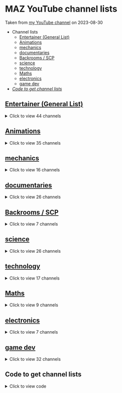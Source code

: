 # MAZ YouTube channel lists

Taken from [my YouTube channel](https://www.youtube.com/@MAZ01001 "@MAZ01001") on 2023-08-30

- Channel lists
  - [Entertainer (General List)](#entertainer-general-list "Scroll down to channels list: Entertainer (General List)")
  - [Animations](#animations "Scroll down to channels list: Animations")
  - [mechanics](#mechanics "Scroll down to channels list: mechanics")
  - [documentaries](#documentaries "Scroll down to channels list: documentaries")
  - [Backrooms / SCP](#backrooms--scp "Scroll down to channels list: Backrooms / SCP")
  - [science](#science "Scroll down to channels list: science")
  - [technology](#technology "Scroll down to channels list: technology")
  - [Maths](#maths "Scroll down to channels list: Maths")
  - [electronics](#electronics "Scroll down to channels list: electronics")
  - [game dev](#game-dev "Scroll down to channels list: game dev")
- [_Code to get channel lists_](#code-to-get-channel-lists "Scroll down to: Code to get channel lists")

## [Entertainer (General List)](https://www.youtube.com/@MAZ01001/channels?view=49&flow=grid&shelf_id=3 "View list on YouTube")

<details closed><summary>Click to view 44 channels</summary>

- <img alt="Channel icon" title="Channel icon" height="24" src="https://yt3.googleusercontent.com/ytc/AOPolaSw2QcdM21e4ed7TadTPZ76sT9gVJ9f3V9iYfc1vA=s176-c-k-c0x00ffffff-no-rj-mo"> [Markiplier](https://www.youtube.com/@markiplier "@markiplier")
- <img alt="Channel icon" title="Channel icon" height="24" src="https://yt3.googleusercontent.com/ytc/AOPolaRLxk3C0lwOw2r11C1aeSTJbI2nPoYiCCr_RXYMcg=s176-c-k-c0x00ffffff-no-rj-mo"> [Gronkh](https://www.youtube.com/@gronkh "@gronkh")
- <img alt="Channel icon" title="Channel icon" height="24" src="https://yt3.googleusercontent.com/ytc/AOPolaTgRTZFicZ9gE2GQyG-qlwl9hHFWACQL2vURXYo1g=s176-c-k-c0x00ffffff-no-rj-mo"> [DatPags](https://www.youtube.com/@DatPags "@DatPags")
- <img alt="Channel icon" title="Channel icon" height="24" src="https://yt3.googleusercontent.com/ytc/AOPolaRfl_WPj9fiDmLI5ABNohb6MMw8A8C38geOp9b7wg=s176-c-k-c0x00ffffff-no-rj-mo"> [This Old Tony](https://www.youtube.com/@ThisOldTony "@ThisOldTony")
- <img alt="Channel icon" title="Channel icon" height="24" src="https://yt3.googleusercontent.com/ytc/AOPolaS7ZHPdesc2RprLc38TEQK8WGX5usq7HSSMeHi3fQ=s176-c-k-c0x00ffffff-no-rj-mo"> [TomSka](https://www.youtube.com/@TomSka "@TomSka")
- <img alt="Channel icon" title="Channel icon" height="24" src="https://yt3.googleusercontent.com/ytc/AOPolaSAaHGUNbkXib8IGTYsrLFUdoQwDzFmOmF8eoM8pg=s176-c-k-c0x00ffffff-no-rj-mo"> [Adam Savage’s Tested](https://www.youtube.com/@tested "@tested")
- <img alt="Channel icon" title="Channel icon" height="24" src="https://yt3.googleusercontent.com/ytc/AOPolaQ0llS2dARUQu5yb-pNywP5tpN3ZS8SCeJGEJjXiQ=s176-c-k-c0x00ffffff-no-rj-mo"> [colinfurze](https://www.youtube.com/@colinfurze "@colinfurze")
- <img alt="Channel icon" title="Channel icon" height="24" src="https://yt3.googleusercontent.com/ytc/AOPolaSoE5Fh89_C6BWqNQ_MDAtsC8cvmxulNSv_MJLp9A=s176-c-k-c0x00ffffff-no-rj-mo"> [Harry101UK](https://www.youtube.com/@Harry101UK "@Harry101UK")
- <img alt="Channel icon" title="Channel icon" height="24" src="https://yt3.googleusercontent.com/3naPCRx2OyDJC3-T5OZMEscJqYxOKTN8TopYl19QGwM35rRqPSFbC6yovicQLeboIQGHCtuM=s176-c-k-c0x00ffffff-no-rj-mo"> [The Game Theorists](https://www.youtube.com/@GameTheory "@GameTheory")
- <img alt="Channel icon" title="Channel icon" height="24" src="https://yt3.googleusercontent.com/ytc/AOPolaSiy6zgBeElxYW8Qbhob5aeQVhDGRElfIpPAQSvkA=s176-c-k-c0x00ffffff-no-rj-mo"> [grayfruit](https://www.youtube.com/@grayfruit "@grayfruit")
- <img alt="Channel icon" title="Channel icon" height="24" src="https://yt3.googleusercontent.com/ytc/AOPolaTjhMx__R3JHuQHwsLYhRV76ipKhWUfNf3WXDbNJg=s176-c-k-c0x00ffffff-no-rj-mo"> [Alan Becker](https://www.youtube.com/@alanbecker "@alanbecker")
- <img alt="Channel icon" title="Channel icon" height="24" src="https://yt3.googleusercontent.com/ytc/AOPolaT26VV7gyekWFj2Bdt1T_cpZPvHG02Xj145S0rG9g=s176-c-k-c0x00ffffff-no-rj-mo"> [RocketJump](https://www.youtube.com/@rocketjump "@rocketjump")
- <img alt="Channel icon" title="Channel icon" height="24" src="https://yt3.googleusercontent.com/0Qrx8k-0QniW6DGE8S7oPVYVtrmUlPDKADrNq53u1dxe0WAS7RcktvYMSVRl10Gp4zaIt2XXcA=s176-c-k-c0x00ffffff-no-rj-mo"> [Gorillaz](https://www.youtube.com/@Gorillaz "@Gorillaz")
- <img alt="Channel icon" title="Channel icon" height="24" src="https://yt3.googleusercontent.com/ytc/AOPolaQ_iEfHtfgHCLejPZNmq1G1C7jxT9LqdCr1GxYXEw=s176-c-k-c0x00ffffff-no-rj-mo"> [Oxhorn](https://www.youtube.com/@oxhorn "@oxhorn")
- <img alt="Channel icon" title="Channel icon" height="24" src="https://yt3.googleusercontent.com/ytc/AOPolaTHv-UCC2RnEAYNaAWA7Jl5WhDdC3GtK6kLXns2qQ=s176-c-k-c0x00ffffff-no-rj-mo"> [The 8-Bit Guy](https://www.youtube.com/@The8BitGuy "@The8BitGuy")
- <img alt="Channel icon" title="Channel icon" height="24" src="https://yt3.googleusercontent.com/ytc/AOPolaQI1Tf4HKhlNI5lkH45qKlyM1JrGpMGauvsPWIB=s176-c-k-c0x00ffffff-no-rj-mo"> [Code Bullet](https://www.youtube.com/@CodeBullet "@CodeBullet")
- <img alt="Channel icon" title="Channel icon" height="24" src="https://yt3.googleusercontent.com/ytc/AOPolaRQkljguKOdjU8gpHfie-IXCn8vucmwkAD8Ok9s=s176-c-k-c0x00ffffff-no-rj-mo"> [8-Bit Keys](https://www.youtube.com/@8BitKeys "@8BitKeys")
- <img alt="Channel icon" title="Channel icon" height="24" src="https://yt3.googleusercontent.com/XAUwyH4PxuTm_Vx719LZCClUiyQebd8Ofk_-j5Vqn7WewmAI5dpfleEyVSq5xtBiekXC7q4HpQ=s176-c-k-c0x00ffffff-no-rj-mo"> [Davis Schulz](https://www.youtube.com/@DavisSchulz "@DavisSchulz")
- <img alt="Channel icon" title="Channel icon" height="24" src="https://yt3.googleusercontent.com/xgiR9tWFnYxCa-QtutTH2oBkMQO-45S18pVuG6O9eCd3ahAHaIxuQlkIfPa5ZChIsrgYGvfp=s176-c-k-c0x00ffffff-no-rj-mo"> [Chillyman](https://www.youtube.com/@Chillyman "@Chillyman")
- <img alt="Channel icon" title="Channel icon" height="24" src="https://yt3.googleusercontent.com/ytc/AOPolaQiKOg02FAfhZxC32V00sBlnZMZiIvUuxJlnIPKmw=s176-c-k-c0x00ffffff-no-rj-mo"> [Takuya Okada](https://www.youtube.com/@takuya4483 "@takuya4483")
- <img alt="Channel icon" title="Channel icon" height="24" src="https://yt3.googleusercontent.com/ytc/AOPolaQHs1OFdK-z7lFO57Y9Cg-MejnlycJMPWuoiQ-4B2Q=s176-c-k-c0x00ffffff-no-rj-mo"> [David Firth](https://www.youtube.com/@davidfirth "@davidfirth")
- <img alt="Channel icon" title="Channel icon" height="24" src="https://yt3.googleusercontent.com/ytc/AOPolaT67E27lFaNNA1kwwLD1Z4Vwx6C8AowtbSAlOvZtA=s176-c-k-c0x00ffffff-no-rj-mo"> [James Lee](https://www.youtube.com/@JamesLee "@JamesLee")
- <img alt="Channel icon" title="Channel icon" height="24" src="https://yt3.googleusercontent.com/ytc/AOPolaSS4Zr3xsbHP7vC0NawN1ybSxcIVhjwl97JnN-rCEM=s176-c-k-c0x00ffffff-no-rj-mo"> [Peter Draws](https://www.youtube.com/@peter_draws "@peter_draws")
- <img alt="Channel icon" title="Channel icon" height="24" src="https://yt3.googleusercontent.com/ytc/AOPolaQeXCTmEKpezV2TF5gPruT82tZoVBTvrleM98Yycg=s176-c-k-c0x00ffffff-no-rj-mo"> [The Living Tombstone](https://www.youtube.com/@TheLivingTombstone "@TheLivingTombstone")
- <img alt="Channel icon" title="Channel icon" height="24" src="https://yt3.googleusercontent.com/ytc/AOPolaQW0Lv0bYnNRuBzgM1GmcX6zTpE98YZTe5CAgm_=s176-c-k-c0x00ffffff-no-rj-mo"> [Primitive Technology](https://www.youtube.com/@primitivetechnology9550 "@primitivetechnology9550")
- <img alt="Channel icon" title="Channel icon" height="24" src="https://yt3.googleusercontent.com/ytc/AOPolaRO4fqVcVc6-GBbNF6nl7DsIGq4wcIwPIF0sr0UyA=s176-c-k-c0x00ffffff-no-rj-mo"> [Wintergatan](https://www.youtube.com/@Wintergatan "@Wintergatan")
- <img alt="Channel icon" title="Channel icon" height="24" src="https://yt3.googleusercontent.com/alx2294XKhN2D05540YqQgStgh9z8KGTkfq4NsO0xo41D9rst3qXfIvYs9Qj3ZmzKgc404FQDw=s176-c-k-c0x00ffffff-no-rj-mo"> [PietSmiet](https://www.youtube.com/@pietsmiet "@pietsmiet")
- <img alt="Channel icon" title="Channel icon" height="24" src="https://yt3.googleusercontent.com/ytc/AOPolaTHcntrXEME1qQNxrGLrCgAzuoSEnAoT8mGjqGW2w=s176-c-k-c0x00ffffff-no-rj-mo"> [Evan Kale](https://www.youtube.com/@kale "@kale")
- <img alt="Channel icon" title="Channel icon" height="24" src="https://yt3.googleusercontent.com/kBmle6XOFfCy-q4hVBDkeIYhSnQhQ9KYUG-BmWS3FFyUz9TrOMVZZCnG7uuVuPtEbi1pkLLGXVA=s176-c-k-c0x00ffffff-no-rj-mo"> [Davie504](https://www.youtube.com/@Davie504 "@Davie504")
- <img alt="Channel icon" title="Channel icon" height="24" src="https://yt3.googleusercontent.com/Vy6KL7EM_apxPSxF0pPy5w_c87YDTOlBQo3MADDF0Wl51kwxmt9wmRotnt2xQXwlrcyO0Xe56w=s176-c-k-c0x00ffffff-no-rj-mo"> [Linus Tech Tips](https://www.youtube.com/@LinusTechTips "@LinusTechTips")
- <img alt="Channel icon" title="Channel icon" height="24" src="https://yt3.googleusercontent.com/YIBi8NVC87fMfJHfQ2O0dyzjis7tUlO7VqWLhk1lq1fkIOQTrpX_Ip7G6S_u0IJosXYSe_Z9=s176-c-k-c0x00ffffff-no-rj-mo"> [NoCopyrightSounds](https://www.youtube.com/@NoCopyrightSounds "@NoCopyrightSounds")
- <img alt="Channel icon" title="Channel icon" height="24" src="https://yt3.googleusercontent.com/ytc/AOPolaTf9CKMkNdwJgwtb8gkSKBlaVEwsLn-LaaA3KSY9g=s176-c-k-c0x00ffffff-no-rj-mo"> [Quarks](https://www.youtube.com/@Quarks "@Quarks")
- <img alt="Channel icon" title="Channel icon" height="24" src="https://yt3.googleusercontent.com/vGASU-RR8J9qCUEjPodzQosejzrlaXTx8s8Ot6nQRiPqKPCAilJvsEnKkmVM0fYjZYKj09G1=s176-c-k-c0x00ffffff-no-rj-mo"> [simpleclub - Die Lernapp](https://www.youtube.com/@simpleclub_de "@simpleclub_de")
- <img alt="Channel icon" title="Channel icon" height="24" src="https://yt3.googleusercontent.com/ytc/AOPolaQmo7Uq2X4pi0iOko9Zk4C9m2Ax0iw-U0bdo90_=s176-c-k-c0x00ffffff-no-rj-mo"> [Doktor Allwissend](https://www.youtube.com/@doktorallwissend "@doktorallwissend")
- <img alt="Channel icon" title="Channel icon" height="24" src="https://yt3.googleusercontent.com/42B-G7bk9P54jgxLx0_7kBO9RWVzrwpyGQXMNE_mhu8F3b6bezppyFIuz_TT8KuW1Av8vnlGPQ=s176-c-k-c0x00ffffff-no-rj-mo"> [WBS LEGAL](https://www.youtube.com/@wbs_legal "@wbs_legal")
- <img alt="Channel icon" title="Channel icon" height="24" src="https://yt3.googleusercontent.com/4YWXz2jC7m9haHfdJwLMPhfqiqygjn9lzKjo8os-1N-IEVQGds5Whs4OUQK6HP2g6oK3lp_FEw=s176-c-k-c0x00ffffff-no-rj-mo"> [Vinheteiro](https://www.youtube.com/@Lord_Vinheteiro "@Lord_Vinheteiro")
- <img alt="Channel icon" title="Channel icon" height="24" src="https://yt3.googleusercontent.com/ytc/AOPolaT3MXAsj5q72gnpwFmCIGUM3VtVm7-C1-6YJE4mLA=s176-c-k-c0x00ffffff-no-rj-mo"> [Sheet Music Boss](https://www.youtube.com/@SheetMusicBoss "@SheetMusicBoss")
- <img alt="Channel icon" title="Channel icon" height="24" src="https://yt3.googleusercontent.com/ytc/AOPolaTRIyLxKje9scG2CXsWK7QkX0ePVmBdlraMkkDvbQ=s176-c-k-c0x00ffffff-no-rj-mo"> [Kevin MacLeod](https://www.youtube.com/@incompetech_kmac "@incompetech_kmac")
- <img alt="Channel icon" title="Channel icon" height="24" src="https://yt3.googleusercontent.com/ytc/AOPolaQGBhkCdk_FtYZ39kevfyQ30U-OVfZPMKNqbq2p=s176-c-k-c0x00ffffff-no-rj-mo"> [Jay & Arya](https://www.youtube.com/@jayandarya "@jayandarya")
- <img alt="Channel icon" title="Channel icon" height="24" src="https://yt3.googleusercontent.com/02y5TXjlMB5teQ3UT1enBqPfmH8UBawQrzRIiB_bCwI-JDx-gSdGRQ0JlFNU2rqGFfxjND0OUe8=s176-c-k-c0x00ffffff-no-rj-mo"> [iBlali](https://www.youtube.com/@iblali "@iblali")
- <img alt="Channel icon" title="Channel icon" height="24" src="https://yt3.googleusercontent.com/ytc/AOPolaSc1XY0qChWgDBJJFFduZnl-uYkfZmN6EFwiZ9Pcg=s176-c-k-c0x00ffffff-no-rj-mo"> [ApeCrime](https://www.youtube.com/@ApeCrime "@ApeCrime")
- <img alt="Channel icon" title="Channel icon" height="24" src="https://yt3.googleusercontent.com/tiRGr71H-VLfTHMiXLqODfbWKGxoUtsyvgfhNk_oBbKglpf2H-JM1upWdYLSO2p4TEDN7uNDZek=s176-c-k-c0x00ffffff-no-rj-mo"> [my mechanics](https://www.youtube.com/@mymechanics "@mymechanics")
- <img alt="Channel icon" title="Channel icon" height="24" src="https://yt3.googleusercontent.com/1T067AXy174-ahl8b3xyMBRJn1k2b9HGmxzjP8842SiLjtULbYWl-0KEieRDdEnzEA359kAE=s176-c-k-c0x00ffffff-no-rj-mo"> [TKOR](https://www.youtube.com/@TheKingofRandom "@TheKingofRandom")
- <img alt="Channel icon" title="Channel icon" height="24" src="https://yt3.googleusercontent.com/ytc/AOPolaTI40cLTpUIt4s1HncCXJ5J1OCaoVkyx6XWOYh5sw=s176-c-k-c0x00ffffff-no-rj-mo"> [kiwami japan](https://www.youtube.com/@kiwami-japan "@kiwami-japan")

</details>

## [Animations](https://www.youtube.com/@MAZ01001/channels?view=49&flow=grid&shelf_id=4 "View list on YouTube")

<details closed><summary>Click to view 35 channels</summary>

- <img alt="Channel icon" title="Channel icon" height="24" src="https://yt3.googleusercontent.com/ytc/AOPolaQH7k-w5rF7GTtWWR53Swz76EEDbWPL_StIzua6rw=s176-c-k-c0x00ffffff-no-rj-mo"> [newgrounds](https://www.youtube.com/@newgrounds "@newgrounds")
- <img alt="Channel icon" title="Channel icon" height="24" src="https://yt3.googleusercontent.com/ytc/AOPolaT0ZNL-P4SW714UX7M9tyL7BMmSXX5PeZeWWQ-WM04=s176-c-k-c0x00ffffff-no-rj-mo"> [TerminalMontage](https://www.youtube.com/@TerminalMontage "@TerminalMontage")
- <img alt="Channel icon" title="Channel icon" height="24" src="https://yt3.googleusercontent.com/ytc/AOPolaSmXYEKCTYp8pqBx3JwiX6MGDPq0vHElmzKBBaPQg=s176-c-k-c0x00ffffff-no-rj-mo"> [NCHProductions](https://www.youtube.com/@NCHProductions "@NCHProductions")
- <img alt="Channel icon" title="Channel icon" height="24" src="https://yt3.googleusercontent.com/ytc/AOPolaSkmJezCGKYG1G_6HvfEuZn8HWb58c7glVhwa_gOg=s176-c-k-c0x00ffffff-no-rj-mo"> [Hyun's Dojo Community](https://www.youtube.com/@hyunsdojo "@hyunsdojo")
- <img alt="Channel icon" title="Channel icon" height="24" src="https://yt3.googleusercontent.com/ytc/AOPolaQRPuLXxMA4WBZSfRlo1KgSEcdmLtzIvTuSXm0SsQ=s176-c-k-c0x00ffffff-no-rj-mo"> [Cas van de Pol](https://www.youtube.com/@cas "@cas")
- <img alt="Channel icon" title="Channel icon" height="24" src="https://yt3.googleusercontent.com/ytc/AOPolaRayymegTnrWEF4LMwchsI2cg1GdSKhlulXAwXqtQ=s176-c-k-c0x00ffffff-no-rj-mo"> [Liam Vickers Animation](https://www.youtube.com/@LiamVickersAnimation "@LiamVickersAnimation")
- <img alt="Channel icon" title="Channel icon" height="24" src="https://yt3.googleusercontent.com/ytc/AOPolaQTIseXWRtJeKCCxlCMJcCGLDDp7t5bBLRPVRUvvg=s176-c-k-c0x00ffffff-no-rj-mo"> [Krinkels](https://www.youtube.com/@KrinkelsNG "@KrinkelsNG")
- <img alt="Channel icon" title="Channel icon" height="24" src="https://yt3.googleusercontent.com/ytc/AOPolaQ1HfGYWLI95uhTEplyNC-JGs_dWp89E-7mCfRxIQ=s176-c-k-c0x00ffffff-no-rj-mo"> [Felix Colgrave](https://www.youtube.com/@FelixColgrave "@FelixColgrave")
- <img alt="Channel icon" title="Channel icon" height="24" src="https://yt3.googleusercontent.com/ytc/AOPolaT67E27lFaNNA1kwwLD1Z4Vwx6C8AowtbSAlOvZtA=s176-c-k-c0x00ffffff-no-rj-mo"> [James Lee](https://www.youtube.com/@JamesLee "@JamesLee")
- <img alt="Channel icon" title="Channel icon" height="24" src="https://yt3.googleusercontent.com/-rCNgTMoeWPh3w-A1wOEgBVbXd3ITLuv48xFbFlmINpUAmS9G40mjj4Q8ybFT_hZHAdKbKmh=s176-c-k-c0x00ffffff-no-rj-mo"> [Gildedguy](https://www.youtube.com/@gildedguy "@gildedguy")
- <img alt="Channel icon" title="Channel icon" height="24" src="https://yt3.googleusercontent.com/kc1caY3hs021Sr-95f7QW_nprlZ2gP29k7c0rFVmsaZybcg5zXEgo4yUOxGZNJfBC3OxAOS6=s176-c-k-c0x00ffffff-no-rj-mo"> [dillongoo](https://www.youtube.com/@dillongoo "@dillongoo")
- <img alt="Channel icon" title="Channel icon" height="24" src="https://yt3.googleusercontent.com/ytc/AOPolaRdpidZQl1hSXGfbOMO96BG6OLZN-_dajm4AMU3=s176-c-k-c0x00ffffff-no-rj-mo"> [[JaimeR]](https://www.youtube.com/@JaimeR2D "@JaimeR2D")
- <img alt="Channel icon" title="Channel icon" height="24" src="https://yt3.googleusercontent.com/ytc/AOPolaSfh37OfuNkE1iUee6jSTuoGOsQwBYENqAZo6jm=s176-c-k-c0x00ffffff-no-rj-mo"> [GeoExe](https://www.youtube.com/@geoexeofficial "@geoexeofficial")
- <img alt="Channel icon" title="Channel icon" height="24" src="https://yt3.googleusercontent.com/ytc/AOPolaS7ZHPdesc2RprLc38TEQK8WGX5usq7HSSMeHi3fQ=s176-c-k-c0x00ffffff-no-rj-mo"> [TomSka](https://www.youtube.com/@TomSka "@TomSka")
- <img alt="Channel icon" title="Channel icon" height="24" src="https://yt3.googleusercontent.com/ytc/AOPolaTjhMx__R3JHuQHwsLYhRV76ipKhWUfNf3WXDbNJg=s176-c-k-c0x00ffffff-no-rj-mo"> [Alan Becker](https://www.youtube.com/@alanbecker "@alanbecker")
- <img alt="Channel icon" title="Channel icon" height="24" src="https://yt3.googleusercontent.com/ytc/AOPolaQHs1OFdK-z7lFO57Y9Cg-MejnlycJMPWuoiQ-4B2Q=s176-c-k-c0x00ffffff-no-rj-mo"> [David Firth](https://www.youtube.com/@davidfirth "@davidfirth")
- <img alt="Channel icon" title="Channel icon" height="24" src="https://yt3.googleusercontent.com/5LH4wwtIMbAmDAVH1YUkuCwSR9iXu_bEu1FpC9uAGOMHoiZsQu8Hsh56gjN0S3BvIDbTKTn2Bg=s176-c-k-c0x00ffffff-no-rj-mo"> [Corridor](https://www.youtube.com/@Corridor "@Corridor")
- <img alt="Channel icon" title="Channel icon" height="24" src="https://yt3.googleusercontent.com/ytc/AOPolaTHCv8qq0UBsy3scNQZWqpqFeJDqknW6IubQXFu=s176-c-k-c0x00ffffff-no-rj-mo"> [2spotstudio](https://www.youtube.com/@2spotstudio "@2spotstudio")
- <img alt="Channel icon" title="Channel icon" height="24" src="https://yt3.googleusercontent.com/ytc/AOPolaTbzV0hZVnN0yGLXulnL_q7_ciyYN-JezWLMi51tZE=s176-c-k-c0x00ffffff-no-rj-mo"> [Sam Green](https://www.youtube.com/@SamGreen "@SamGreen")
- <img alt="Channel icon" title="Channel icon" height="24" src="https://yt3.googleusercontent.com/ytc/AOPolaT8UI3feLLlnM8yWW9bESAtbSJJxfZ2m2HiyZfvWw=s176-c-k-c0x00ffffff-no-rj-mo"> [Sr Pelo](https://www.youtube.com/@SrPelo "@SrPelo")
- <img alt="Channel icon" title="Channel icon" height="24" src="https://yt3.googleusercontent.com/yrCWEVmxM0XGSZSaGxgMFt4mfdRGg0-kjBQK2ue3kJZWfI1DOcb8PQ_r5n94IfNW9UQkDlDUdA=s176-c-k-c0x00ffffff-no-rj-mo"> [からめる](https://www.youtube.com/@purinharumaki_karameru "@purinharumaki_karameru")
- <img alt="Channel icon" title="Channel icon" height="24" src="https://yt3.googleusercontent.com/l8CuQ4W5IJFLH6vur_w1QyXP3RWQrdjKITrnNYBuq0XxEcGNfs-XRrgZA5SWZSa-4yAwRNZy=s176-c-k-c0x00ffffff-no-rj-mo"> [ExplosmEntertainment](https://www.youtube.com/@ExplosmEntertainment "@ExplosmEntertainment")
- <img alt="Channel icon" title="Channel icon" height="24" src="https://yt3.googleusercontent.com/ytc/AOPolaRnbFl52WU4RXUZ4OjQ_WIdio2dKP0mWDrh4Uuq=s176-c-k-c0x00ffffff-no-rj-mo"> [beeple](https://www.youtube.com/@beeple "@beeple")
- <img alt="Channel icon" title="Channel icon" height="24" src="https://yt3.googleusercontent.com/ytc/AOPolaTP1lR111XC8UCmsvvQnMJlfvQS9JPjOsylIrci3A=s176-c-k-c0x00ffffff-no-rj-mo"> [u m a m i](https://www.youtube.com/@abstractdaddy "@abstractdaddy")
- <img alt="Channel icon" title="Channel icon" height="24" src="https://yt3.googleusercontent.com/ytc/AOPolaRuWbk33Wkg7UD4RYM26sZQly6TwZ5NJe-UdXqrKA=s176-c-k-c0x00ffffff-no-rj-mo"> [CS Ghost Animation](https://www.youtube.com/@CSGhostAnimation "@CSGhostAnimation")
- <img alt="Channel icon" title="Channel icon" height="24" src="https://yt3.googleusercontent.com/ytc/AOPolaRHjahxsP_YoUpoKTykBvsqR7iBvoLopjoFrg7q6g=s176-c-k-c0x00ffffff-no-rj-mo"> [The Jam Cave](https://www.youtube.com/@thejamcave "@thejamcave")
- <img alt="Channel icon" title="Channel icon" height="24" src="https://yt3.googleusercontent.com/hJYvl21SwX7OG-OrVGzxtsnMQTVL5hMC1-Lg8VUdOuj-Kwb-Uvg80vgj1nkRPgqlMu4RjlD5_A=s176-c-k-c0x00ffffff-no-rj-mo"> [Worthikids](https://www.youtube.com/@Worthikids "@Worthikids")
- <img alt="Channel icon" title="Channel icon" height="24" src="https://yt3.googleusercontent.com/4vq0thfQ3DZG7X3a_1xPENfpTWLXShU8N4IAlm9f_y1yXz7ci-9nL2yDo7GnTxmEvgL5woa6WQ4=s176-c-k-c0x00ffffff-no-rj-mo"> [Flashgitz](https://www.youtube.com/@Flashgitz "@Flashgitz")
- <img alt="Channel icon" title="Channel icon" height="24" src="https://yt3.googleusercontent.com/dho8It_bFcPPzRoWw-UOo7WrmqtY876YDXXgMTO_E-H1frq9mJq9zPT_Ek_Q4AR0uFm6-KX81w=s176-c-k-c0x00ffffff-no-rj-mo"> [Jhanzou](https://www.youtube.com/@Jhanzori "@Jhanzori")
- <img alt="Channel icon" title="Channel icon" height="24" src="https://yt3.googleusercontent.com/exHIo6qUQwXm2iRUU59s018mImHhbb6sswAli_h-Q8xvLtpFMGe6GqZ2cf2cwwnk9evdjC92Bw=s176-c-k-c0x00ffffff-no-rj-mo"> [Gooseworx](https://www.youtube.com/@Gooseworx "@Gooseworx")
- <img alt="Channel icon" title="Channel icon" height="24" src="https://yt3.googleusercontent.com/ytc/AOPolaRX6huC7W1dB0UJFkgDTvmVzlk0nhic4zMfeMMchg=s176-c-k-c0x00ffffff-no-rj-mo"> [Element Animation](https://www.youtube.com/@elementanimation "@elementanimation")
- <img alt="Channel icon" title="Channel icon" height="24" src="https://yt3.googleusercontent.com/ytc/AOPolaSwn4CeUDv7-mzYtlcciwKJW7BPNW--pjrQzLx_=s176-c-k-c0x00ffffff-no-rj-mo"> [Crazy Boris Productions](https://www.youtube.com/@CrazyBorisProduction "@CrazyBorisProduction")
- <img alt="Channel icon" title="Channel icon" height="24" src="https://yt3.googleusercontent.com/ytc/AOPolaStxv5co-1x5fDzIcbRzWmU6qmtOwm0Mpo39tWQ=s176-c-k-c0x00ffffff-no-rj-mo"> [Zetabrand](https://www.youtube.com/@Zetabrand "@Zetabrand")
- <img alt="Channel icon" title="Channel icon" height="24" src="https://yt3.googleusercontent.com/ytc/AOPolaQ_pkl9Y2-EJoXJf2qhlcMm4XFBcrsA0r8nMRqE-w=s176-c-k-c0x00ffffff-no-rj-mo"> [RubberRoss](https://www.youtube.com/@RubberRoss "@RubberRoss")
- <img alt="Channel icon" title="Channel icon" height="24" src="https://yt3.googleusercontent.com/ytc/AOPolaS_up4bWKG0fTDdAPzRx4wJWq4XBnGGL-luwxIQ=s176-c-k-c0x00ffffff-no-rj-mo"> [Animationcraft](https://www.youtube.com/@animationcraftpg5 "@animationcraftpg5")

</details>

## [mechanics](https://www.youtube.com/@MAZ01001/channels?view=49&flow=grid&shelf_id=5 "View list on YouTube")

<details closed><summary>Click to view 16 channels</summary>

- <img alt="Channel icon" title="Channel icon" height="24" src="https://yt3.googleusercontent.com/ytc/AOPolaRfl_WPj9fiDmLI5ABNohb6MMw8A8C38geOp9b7wg=s176-c-k-c0x00ffffff-no-rj-mo"> [This Old Tony](https://www.youtube.com/@ThisOldTony "@ThisOldTony")
- <img alt="Channel icon" title="Channel icon" height="24" src="https://yt3.googleusercontent.com/ytc/AOPolaRe0H2K6ICHrOP71PIPfITKVPPcVNTVya8Herj_2w=s176-c-k-c0x00ffffff-no-rj-mo"> [Clickspring](https://www.youtube.com/@Clickspring "@Clickspring")
- <img alt="Channel icon" title="Channel icon" height="24" src="https://yt3.googleusercontent.com/ytc/AOPolaTXHO5AAqBp5OPYNvXBjy6tOmDUjRWijcwgECoMnw=s176-c-k-c0x00ffffff-no-rj-mo"> [DIY Perks](https://www.youtube.com/@DIYPerks "@DIYPerks")
- <img alt="Channel icon" title="Channel icon" height="24" src="https://yt3.googleusercontent.com/ytc/AOPolaSAaHGUNbkXib8IGTYsrLFUdoQwDzFmOmF8eoM8pg=s176-c-k-c0x00ffffff-no-rj-mo"> [Adam Savage’s Tested](https://www.youtube.com/@tested "@tested")
- <img alt="Channel icon" title="Channel icon" height="24" src="https://yt3.googleusercontent.com/ytc/AOPolaQ0llS2dARUQu5yb-pNywP5tpN3ZS8SCeJGEJjXiQ=s176-c-k-c0x00ffffff-no-rj-mo"> [colinfurze](https://www.youtube.com/@colinfurze "@colinfurze")
- <img alt="Channel icon" title="Channel icon" height="24" src="https://yt3.googleusercontent.com/ytc/AOPolaRkpLip6JRlmTvEqIcHp-5lKwjsacrW3hXigxCVAA=s176-c-k-c0x00ffffff-no-rj-mo"> [AWE me](https://www.youtube.com/@AweMe "@AweMe")
- <img alt="Channel icon" title="Channel icon" height="24" src="https://yt3.googleusercontent.com/ytc/AOPolaRo2NY86NNHI8XEvJ54KgTvIgXO8Eji0dyu6PoC=s176-c-k-c0x00ffffff-no-rj-mo"> [Hand Tool Rescue](https://www.youtube.com/@HandToolRescue "@HandToolRescue")
- <img alt="Channel icon" title="Channel icon" height="24" src="https://yt3.googleusercontent.com/KFB53wRenII7VQEYIER3-sRL0J9jttv8dRwPk8Rie9mpCmQZqBt1fDhSQBk7SVNdLlaZW0_aJQ=s176-c-k-c0x00ffffff-no-rj-mo"> [Hacksmith Industries](https://www.youtube.com/@theHacksmith "@theHacksmith")
- <img alt="Channel icon" title="Channel icon" height="24" src="https://yt3.googleusercontent.com/GP41oxp7pD5tk608IZZJaOr9c7IXSTcq9YaZIvFJVMqLX-E6C7e5N7qIqX_yyqZsuFsCF6AO0g=s176-c-k-c0x00ffffff-no-rj-mo"> [Fireball Tool](https://www.youtube.com/@FireballTool "@FireballTool")
- <img alt="Channel icon" title="Channel icon" height="24" src="https://yt3.googleusercontent.com/ytc/AOPolaRtGzfO7VaDBVbd6IJrnkV8QnEIMXbcT1a7FjzQSw=s176-c-k-c0x00ffffff-no-rj-mo"> [I did a thing](https://www.youtube.com/@Ididathing "@Ididathing")
- <img alt="Channel icon" title="Channel icon" height="24" src="https://yt3.googleusercontent.com/ytc/AOPolaRz6btbkcQqQFFtBH1Jh4mtC-XESxlnciF6VioH=s176-c-k-c0x00ffffff-no-rj-mo"> [Daniel de Bruin](https://www.youtube.com/@danielbruin "@danielbruin")
- <img alt="Channel icon" title="Channel icon" height="24" src="https://yt3.googleusercontent.com/ytc/AOPolaTxRHy5TOlM0HXSzKkuOFmyRURjjYEUG3N8BL2P=s176-c-k-c0x00ffffff-no-rj-mo"> [Mark Rober](https://www.youtube.com/@MarkRober "@MarkRober")
- <img alt="Channel icon" title="Channel icon" height="24" src="https://yt3.googleusercontent.com/ytc/AOPolaSOtgpnclEUqVJAzaMvz1sqbhnR5Z_MLVtAsOWr=s176-c-k-c0x00ffffff-no-rj-mo"> [James Bruton](https://www.youtube.com/@jamesbruton "@jamesbruton")
- <img alt="Channel icon" title="Channel icon" height="24" src="https://yt3.googleusercontent.com/ytc/AOPolaR08G2U4CvjtzGC_6hzPuxJNYzd1e4tdu4A8hUMsQ=s176-c-k-c0x00ffffff-no-rj-mo"> [Dalibor Farný](https://www.youtube.com/@daliborfarny "@daliborfarny")
- <img alt="Channel icon" title="Channel icon" height="24" src="https://yt3.googleusercontent.com/ytc/AOPolaS7eltdIaO-KVoF9eIE_RZ-xPWBCJkYK05Zo8uTMQ=s176-c-k-c0x00ffffff-no-rj-mo"> [Alec Steele](https://www.youtube.com/@AlecSteele "@AlecSteele")
- <img alt="Channel icon" title="Channel icon" height="24" src="https://yt3.googleusercontent.com/ytc/AOPolaRpruyfxEOUXTsoWj5JJYt7mj_miGGZ5hLnGZmr=s176-c-k-c0x00ffffff-no-rj-mo"> [Stuff Made Here](https://www.youtube.com/@StuffMadeHere "@StuffMadeHere")

</details>

## [documentaries](https://www.youtube.com/@MAZ01001/channels?view=49&flow=grid&shelf_id=6 "View list on YouTube")

<details closed><summary>Click to view 26 channels</summary>

- <img alt="Channel icon" title="Channel icon" height="24" src="https://yt3.googleusercontent.com/ytc/AOPolaQe53uLoXNPZY7cb-G-M8B8agTgIhth0t0WalDB=s176-c-k-c0x00ffffff-no-rj-mo"> [LEMMiNO](https://www.youtube.com/@LEMMiNO "@LEMMiNO")
- <img alt="Channel icon" title="Channel icon" height="24" src="https://yt3.googleusercontent.com/ytc/AOPolaSJdVkMeTsZlGDeCQ8htjzgc3uxhsTgtBpqDl55hw=s176-c-k-c0x00ffffff-no-rj-mo"> [Ahoy](https://www.youtube.com/@XboxAhoy "@XboxAhoy")
- <img alt="Channel icon" title="Channel icon" height="24" src="https://yt3.googleusercontent.com/ytc/AOPolaSSW_fyuRu2IA0x5MbXN39H_kZDXZE_UtmTMmwkiQ=s176-c-k-c0x00ffffff-no-rj-mo"> [Fredrik Knudsen](https://www.youtube.com/@FredrikKnudsen "@FredrikKnudsen")
- <img alt="Channel icon" title="Channel icon" height="24" src="https://yt3.googleusercontent.com/q-nmRT57EZw3x9s_BmZrj2kce0dqFLvB-bt3udFUB5NKo4oTVLtTMrTIOp9pXXRPaHPjVxFf5KQ=s176-c-k-c0x00ffffff-no-rj-mo"> [Internet Historian](https://www.youtube.com/@InternetHistorian "@InternetHistorian")
- <img alt="Channel icon" title="Channel icon" height="24" src="https://yt3.googleusercontent.com/ytc/AOPolaR9zi_hlH8MQ80WIyB3qcDsqGvcJY2f-HoPcS_gtg=s176-c-k-c0x00ffffff-no-rj-mo"> [Tom Scott](https://www.youtube.com/@TomScottGo "@TomScottGo")
- <img alt="Channel icon" title="Channel icon" height="24" src="https://yt3.googleusercontent.com/ytc/AOPolaRa2QzLhcYZShzEJthk9qjakABlzRI3ap2plfgHvg=s176-c-k-c0x00ffffff-no-rj-mo"> [Nick Robinson](https://www.youtube.com/@babylonian "@babylonian")
- <img alt="Channel icon" title="Channel icon" height="24" src="https://yt3.googleusercontent.com/ytc/AOPolaR1ukjto0Wr6-GjGdo8oYLKL60KSJbddlUKKMLk1Q=s176-c-k-c0x00ffffff-no-rj-mo"> [UpIsNotJump](https://www.youtube.com/@UpIsNotJump "@UpIsNotJump")
- <img alt="Channel icon" title="Channel icon" height="24" src="https://yt3.googleusercontent.com/AiO15WuxEOHj2ADa3v9X9euz4MHEzCNZ7XY05JOQUSffoNT4hvWs-dhdZmbkmMlpp5RsnWcorg=s176-c-k-c0x00ffffff-no-rj-mo"> [Wendigoon](https://www.youtube.com/@Wendigoon "@Wendigoon")
- <img alt="Channel icon" title="Channel icon" height="24" src="https://yt3.googleusercontent.com/ytc/AOPolaQ5eCeUo5_RHDbNuVkID0wTTQBOTWKche5aljl2GA=s176-c-k-c0x00ffffff-no-rj-mo"> [BobbyBroccoli](https://www.youtube.com/@BobbyBroccoli "@BobbyBroccoli")
- <img alt="Channel icon" title="Channel icon" height="24" src="https://yt3.googleusercontent.com/ytc/AOPolaSYbqLVPVSdfq4GdX9htxAYts9-NqTScyBzB-vulA=s176-c-k-c0x00ffffff-no-rj-mo"> [Thoughty2](https://www.youtube.com/@Thoughty2 "@Thoughty2")
- <img alt="Channel icon" title="Channel icon" height="24" src="https://yt3.googleusercontent.com/ytc/AOPolaQ78RYtz_01Xdub4TDPh6rprF4-AjtUg-8eLurq=s176-c-k-c0x00ffffff-no-rj-mo"> [Brew](https://www.youtube.com/@Brew "@Brew")
- <img alt="Channel icon" title="Channel icon" height="24" src="https://yt3.googleusercontent.com/qnLNEeJWc-RAwghuNevTGzZyBhaUgV5vXNBc3hsTq0837VXQTKwyRPk23WEYOrDJkA8au7L20w=s176-c-k-c0x00ffffff-no-rj-mo"> [DidYouKnowGaming](https://www.youtube.com/@DidYouKnowGamin "@DidYouKnowGamin")
- <img alt="Channel icon" title="Channel icon" height="24" src="https://yt3.googleusercontent.com/oQq1J4OvgO99a9t1bf-tbka1JaoUHF7tQVZd4IbOEKo1tM1QVph52YhrKpwnSV6kAjXvAniAgw=s176-c-k-c0x00ffffff-no-rj-mo"> [Noodle](https://www.youtube.com/@noodlefunny "@noodlefunny")
- <img alt="Channel icon" title="Channel icon" height="24" src="https://yt3.googleusercontent.com/ndZBT5IROITTHkfC-nEzBVfMXM1b2o0dzeLPrLPAmCLc57ROuX6wCbbd3zvKIOlbDWMn5WJZC7E=s176-c-k-c0x00ffffff-no-rj-mo"> [Y-Kollektiv](https://www.youtube.com/@ykollektiv "@ykollektiv")
- <img alt="Channel icon" title="Channel icon" height="24" src="https://yt3.googleusercontent.com/TEN3sY_1LKglZnaxkaFkkPLUZqrh2h1IpmITeoUqMMEATkFywu4v5RjwwNftCtg5XvMYz4wUrA=s176-c-k-c0x00ffffff-no-rj-mo"> [Extra History](https://www.youtube.com/@extrahistory "@extrahistory")
- <img alt="Channel icon" title="Channel icon" height="24" src="https://yt3.googleusercontent.com/ytc/AOPolaRK93dP0uq4JZHX4L5VdvgZXoEdn8wGbxHSB3zDQQ=s176-c-k-c0x00ffffff-no-rj-mo"> [Shesez](https://www.youtube.com/@BoundaryBreak "@BoundaryBreak")
- <img alt="Channel icon" title="Channel icon" height="24" src="https://yt3.googleusercontent.com/r6kZZJ5AgNwpPiWC3Yto9N6Gg9OTYeBAZyo8HGiBhBhvEC3aQ-C9b0E73SH4dayoRoIamNZJSw=s176-c-k-c0x00ffffff-no-rj-mo"> [FitMC](https://www.youtube.com/@FitMC "@FitMC")
- <img alt="Channel icon" title="Channel icon" height="24" src="https://yt3.googleusercontent.com/ytc/AOPolaSo0Wf0GnS9cv-dFPwlU5df5Ish_G0kp90orMce=s176-c-k-c0x00ffffff-no-rj-mo"> [EZScape](https://www.youtube.com/@EZScape "@EZScape")
- <img alt="Channel icon" title="Channel icon" height="24" src="https://yt3.googleusercontent.com/ytc/AOPolaSNwxGLI-TSfs4mMes-gZxEhHUlX5GLt3lN0QLExA=s176-c-k-c0x00ffffff-no-rj-mo"> [Summoning Salt](https://www.youtube.com/@SummoningSalt "@SummoningSalt")
- <img alt="Channel icon" title="Channel icon" height="24" src="https://yt3.googleusercontent.com/ytc/AOPolaQBByJ-AfW_TTlBu7B1MMvv56OArXl3UIoVFuzYng=s176-c-k-c0x00ffffff-no-rj-mo"> [Retro Game Mechanics Explained](https://www.youtube.com/@RGMechEx "@RGMechEx")
- <img alt="Channel icon" title="Channel icon" height="24" src="https://yt3.googleusercontent.com/rqwIexoQv_HhXvJjXIJ0nOihWI7SwHlXYei3mNaG6ugNK3xKzuseZFSBqs9_ZVH26Wlur4KlJQ=s176-c-k-c0x00ffffff-no-rj-mo"> [Jules](https://www.youtube.com/@Jules1 "@Jules1")
- <img alt="Channel icon" title="Channel icon" height="24" src="https://yt3.googleusercontent.com/ytc/AOPolaRvhoAIR2JUQ97PC4CP-gHhp2a3NbJGLR_NZUcaKA=s176-c-k-c0x00ffffff-no-rj-mo"> [Simplicissimus](https://www.youtube.com/@Simplicissimus "@Simplicissimus")
- <img alt="Channel icon" title="Channel icon" height="24" src="https://yt3.googleusercontent.com/ytc/AOPolaTq9DLy4QghkULo48Gbv-anAYxsUwN-gIUzCJrmFA=s176-c-k-c0x00ffffff-no-rj-mo"> [Ultralativ](https://www.youtube.com/@Ultralativ "@Ultralativ")
- <img alt="Channel icon" title="Channel icon" height="24" src="https://yt3.googleusercontent.com/ytc/AOPolaQfdCgBFRb2jUyE0EfoWc_GWiNxKWrb9LNsZFH-Qw=s176-c-k-c0x00ffffff-no-rj-mo"> [Whang!](https://www.youtube.com/@JustinWhangYt "@JustinWhangYt")
- <img alt="Channel icon" title="Channel icon" height="24" src="https://yt3.googleusercontent.com/eHdSOauoP33uujVIWy2ExAZcWnAUKoSKiL_Y_yh4dapc5pMgBx0WdMso3b_vnbM9rDMVrjXgUg=s176-c-k-c0x00ffffff-no-rj-mo"> [Nexpo](https://www.youtube.com/@Nexpo "@Nexpo")
- <img alt="Channel icon" title="Channel icon" height="24" src="https://yt3.googleusercontent.com/ytc/AOPolaR9GIqUqP_K4_UquYKGfuey4dVYxQst7rIDaXaPPg=s176-c-k-c0x00ffffff-no-rj-mo"> [Insider](https://www.youtube.com/@Insider "@Insider")

</details>

## [Backrooms / SCP](https://www.youtube.com/@MAZ01001/channels?view=49&flow=grid&shelf_id=7 "View list on YouTube")

<details closed><summary>Click to view 7 channels</summary>

- <img alt="Channel icon" title="Channel icon" height="24" src="https://yt3.googleusercontent.com/ytc/AOPolaQ5cCLsMqUzgI_NSha50Z16onxpaB8PBndVF0yPQto=s176-c-k-c0x00ffffff-no-rj-mo"> [Kane Pixels](https://www.youtube.com/@kanepixels "@kanepixels")
- <img alt="Channel icon" title="Channel icon" height="24" src="https://yt3.googleusercontent.com/Die2eIb4ak_JpIpAVNpzR7O2q5eCkmYh2D58A5e3PKlFJ4Qyxcr2PP7UA4J6i36s7nkPVK6o=s176-c-k-c0x00ffffff-no-rj-mo"> [Andy R Animations](https://www.youtube.com/@andyranimations "@andyranimations")
- <img alt="Channel icon" title="Channel icon" height="24" src="https://yt3.googleusercontent.com/ytc/AOPolaSr6t4wqd0lDZgz5teYMZfkv28OP2XjBW_IT29RLQ=s176-c-k-c0x00ffffff-no-rj-mo"> [TheVolgun](https://www.youtube.com/@TheVolgun "@TheVolgun")
- <img alt="Channel icon" title="Channel icon" height="24" src="https://yt3.googleusercontent.com/9ilVwws2HbsJVgS1coEyAU_I9GHOwZHudn0oCg_VxzfeF7XWQQPPTtTjzXT1-PNSq8Bfl65XJA=s176-c-k-c0x00ffffff-no-rj-mo"> [MR. ILLUSTRATED](https://www.youtube.com/@MR_ILLUSTRATED "@MR_ILLUSTRATED")
- <img alt="Channel icon" title="Channel icon" height="24" src="https://yt3.googleusercontent.com/ytc/AOPolaTHl_KFJI7oLWIUrjIW-UUUJ6kxOnadHCyUdwpT=s176-c-k-c0x00ffffff-no-rj-mo"> [SCP Orientation](https://www.youtube.com/@SCPOrientation "@SCPOrientation")
- <img alt="Channel icon" title="Channel icon" height="24" src="https://yt3.googleusercontent.com/ytc/AOPolaSAQD3NG4NPHPmnG7XD6rAdXiWjXQHDM0_wcPwK=s176-c-k-c0x00ffffff-no-rj-mo"> [Detective Void](https://www.youtube.com/@DetectiveVoid "@DetectiveVoid")
- <img alt="Channel icon" title="Channel icon" height="24" src="https://yt3.googleusercontent.com/ytc/AOPolaQyV26X5UwUCp-NSziPt3SaDyHYcl1NgX9gduYI=s176-c-k-c0x00ffffff-no-rj-mo"> [SCP Animated - Tales From The Foundation](https://www.youtube.com/@scpanimated "@scpanimated")

</details>

## [science](https://www.youtube.com/@MAZ01001/channels?view=49&flow=grid&shelf_id=8 "View list on YouTube")

<details closed><summary>Click to view 26 channels</summary>

- <img alt="Channel icon" title="Channel icon" height="24" src="https://yt3.googleusercontent.com/ytc/AOPolaRZ9DHwcU8O9Z7p5yH6KvKHKwpU7ZHlWCXLkKN62A=s176-c-k-c0x00ffffff-no-rj-mo"> [Kurzgesagt – In a Nutshell](https://www.youtube.com/@kurzgesagt "@kurzgesagt")
- <img alt="Channel icon" title="Channel icon" height="24" src="https://yt3.googleusercontent.com/ytc/AOPolaTeHtkxl6aSpF7voXkGb7YY5UCCf2GEKQB0SyakQQ=s176-c-k-c0x00ffffff-no-rj-mo"> [Veritasium](https://www.youtube.com/@veritasium "@veritasium")
- <img alt="Channel icon" title="Channel icon" height="24" src="https://yt3.googleusercontent.com/ytc/AOPolaS5Q2kL-ImWpIsqDVpgFWrYFPR5qIn6NXQtXw4sVA=s176-c-k-c0x00ffffff-no-rj-mo"> [The Organic Chemistry Tutor](https://www.youtube.com/@TheOrganicChemistryTutor "@TheOrganicChemistryTutor")
- <img alt="Channel icon" title="Channel icon" height="24" src="https://yt3.googleusercontent.com/ytc/AOPolaT4tlm8UXLbWqybMsbtF1XrVBpZ1OKJ6iNQA1pLIQ=s176-c-k-c0x00ffffff-no-rj-mo"> [The Thought Emporium](https://www.youtube.com/@thethoughtemporium "@thethoughtemporium")
- <img alt="Channel icon" title="Channel icon" height="24" src="https://yt3.googleusercontent.com/ytc/AOPolaQ_7Epl6V0CfwcqFoOTyxVp2_jghT74_1bpDFHSCw=s176-c-k-c0x00ffffff-no-rj-mo"> [Vsauce](https://www.youtube.com/@Vsauce "@Vsauce")
- <img alt="Channel icon" title="Channel icon" height="24" src="https://yt3.googleusercontent.com/ytc/AOPolaTN6INHXDjqloq-dF7KprN1CUAqDgJx30P2f6serg=s176-c-k-c0x00ffffff-no-rj-mo"> [AlphaPhoenix](https://www.youtube.com/@AlphaPhoenixChannel "@AlphaPhoenixChannel")
- <img alt="Channel icon" title="Channel icon" height="24" src="https://yt3.googleusercontent.com/ytc/AOPolaR4ck7rJ7CHA0XEIb2Q1kjXuGjCRZsjsO55rAJwTA=s176-c-k-c0x00ffffff-no-rj-mo"> [The Science Asylum](https://www.youtube.com/@ScienceAsylum "@ScienceAsylum")
- <img alt="Channel icon" title="Channel icon" height="24" src="https://yt3.googleusercontent.com/ytc/AOPolaRLDaeChj74QjXzOFgRw7zHgbMt0tHYi9paG7jW8A=s176-c-k-c0x00ffffff-no-rj-mo"> [SmarterEveryDay](https://www.youtube.com/@smartereveryday "@smartereveryday")
- <img alt="Channel icon" title="Channel icon" height="24" src="https://yt3.googleusercontent.com/DvXC3kKXCYO7_RgMhvUZhsd53862bmGOksoFt_cXcMP1NzRP1mL5_gMaEMzR2EJAPxR90loxLA=s176-c-k-c0x00ffffff-no-rj-mo"> [The Slow Mo Guys](https://www.youtube.com/@theslowmoguys "@theslowmoguys")
- <img alt="Channel icon" title="Channel icon" height="24" src="https://yt3.googleusercontent.com/ytc/AOPolaTD_z__zISCs-IRv26TQSD7vVjTfly7FwkraqWtiw=s176-c-k-c0x00ffffff-no-rj-mo"> [NileRed](https://www.youtube.com/@NileRed "@NileRed")
- <img alt="Channel icon" title="Channel icon" height="24" src="https://yt3.googleusercontent.com/ytc/AOPolaTuAFHxnyaCe_Hvz4QCDf-BOxDz-Yrzcb5KfhWfqA=s176-c-k-c0x00ffffff-no-rj-mo"> [maiLab](https://www.youtube.com/@maiLab "@maiLab")
- <img alt="Channel icon" title="Channel icon" height="24" src="https://yt3.googleusercontent.com/ytc/AOPolaQ3hAXpbckBTpaoZj2fIat1QbiEOSLU1CE5Fn5a=s176-c-k-c0x00ffffff-no-rj-mo"> [NurdRage](https://www.youtube.com/@NurdRage "@NurdRage")
- <img alt="Channel icon" title="Channel icon" height="24" src="https://yt3.googleusercontent.com/ytc/AOPolaS44TMh-5LGY_IpKgdow5RUFgwXuJDeTbP2z4sUjQ=s176-c-k-c0x00ffffff-no-rj-mo"> [Explosions&Fire](https://www.youtube.com/@ExplosionsAndFire "@ExplosionsAndFire")
- <img alt="Channel icon" title="Channel icon" height="24" src="https://yt3.googleusercontent.com/ytc/AOPolaQsvc2FJmYezcV7Y8ZXCB_H1x7hrY75IWkC2uY2BA=s176-c-k-c0x00ffffff-no-rj-mo"> [Chubbyemu](https://www.youtube.com/@chubbyemu "@chubbyemu")
- <img alt="Channel icon" title="Channel icon" height="24" src="https://yt3.googleusercontent.com/ytc/AOPolaS8G2OefFYAxhQnkIKJKyz4pDP6coywj6By2hI4lw=s176-c-k-c0x00ffffff-no-rj-mo"> [Cody'sLab](https://www.youtube.com/@theCodyReeder "@theCodyReeder")
- <img alt="Channel icon" title="Channel icon" height="24" src="https://yt3.googleusercontent.com/ytc/AOPolaT3dULyestfAeHngYjnBkhIZ4sWOQteoXeYWMPqbA=s176-c-k-c0x00ffffff-no-rj-mo"> [The Action Lab](https://www.youtube.com/@TheActionLab "@TheActionLab")
- <img alt="Channel icon" title="Channel icon" height="24" src="https://yt3.googleusercontent.com/ytc/AOPolaQmPniG8FtNOTCaN-5qdQaohceox9YvsWM8lRYn=s176-c-k-c0x00ffffff-no-rj-mo"> [Applied Science](https://www.youtube.com/@AppliedScience "@AppliedScience")
- <img alt="Channel icon" title="Channel icon" height="24" src="https://yt3.googleusercontent.com/ytc/AOPolaR1GtE0ylyRQHBHJLmSk31xG5nGiItoj8s7LF_zyw=s176-c-k-c0x00ffffff-no-rj-mo"> [TheBackyardScientist](https://www.youtube.com/@TheBackyardScientist "@TheBackyardScientist")
- <img alt="Channel icon" title="Channel icon" height="24" src="https://yt3.googleusercontent.com/ytc/AOPolaSliHBWfSdCO_nlAkkeGlwH_ZEP901dOK0R0E6QFg=s176-c-k-c0x00ffffff-no-rj-mo"> [Periodic Videos](https://www.youtube.com/@periodicvideos "@periodicvideos")
- <img alt="Channel icon" title="Channel icon" height="24" src="https://yt3.googleusercontent.com/ytc/AOPolaTxXv9ROLixVhRARR8DR89zWuq1roEf0zZ7-X-O=s176-c-k-c0x00ffffff-no-rj-mo"> [minutephysics](https://www.youtube.com/@MinutePhysics "@MinutePhysics")
- <img alt="Channel icon" title="Channel icon" height="24" src="https://yt3.googleusercontent.com/CkEvFMW3FNnnPg7D3Pdr0LRPl2blov1rFHm4IUC4jDBtkzo_tFeB6L3icQJZLWOpsY6OkzMsTtU=s176-c-k-c0x00ffffff-no-rj-mo"> [MIT OpenCourseWare](https://www.youtube.com/@mitocw "@mitocw")
- <img alt="Channel icon" title="Channel icon" height="24" src="https://yt3.googleusercontent.com/ytc/AOPolaTCQQ8Mdrs_elIh9-Wj0ESO6aYr-PTNTAL2AdoI=s176-c-k-c0x00ffffff-no-rj-mo"> [Improbable Matter](https://www.youtube.com/@ImprobableMatter "@ImprobableMatter")
- <img alt="Channel icon" title="Channel icon" height="24" src="https://yt3.googleusercontent.com/ytc/AOPolaTZZlBZvRfFCR10aDLpHDFf1u4w0FvgG2p5tGTsog=s176-c-k-c0x00ffffff-no-rj-mo"> [NightHawkInLight](https://www.youtube.com/@Nighthawkinlight "@Nighthawkinlight")
- <img alt="Channel icon" title="Channel icon" height="24" src="https://yt3.googleusercontent.com/ytc/AOPolaQWi0RRqg1x5quTwqpCbRyhloVUhk1iBMxHmtybrg=s176-c-k-c0x00ffffff-no-rj-mo"> [Breaking Taps](https://www.youtube.com/@BreakingTaps "@BreakingTaps")
- <img alt="Channel icon" title="Channel icon" height="24" src="https://yt3.googleusercontent.com/ytc/AOPolaTB74G2t2PxSgDndsgKld03qVN7Cr5udqo5APKSTTE=s176-c-k-c0x00ffffff-no-rj-mo"> [Real Engineering](https://www.youtube.com/@RealEngineering "@RealEngineering")
- <img alt="Channel icon" title="Channel icon" height="24" src="https://yt3.googleusercontent.com/ytc/AOPolaQe_Vi9xMvlAduZHxwrEdtDBQo0OX2piRpDQd6N4w=s176-c-k-c0x00ffffff-no-rj-mo"> [Practical Engineering](https://www.youtube.com/@PracticalEngineeringChannel "@PracticalEngineeringChannel")

</details>

## [technology](https://www.youtube.com/@MAZ01001/channels?view=49&flow=grid&shelf_id=9 "View list on YouTube")

<details closed><summary>Click to view 17 channels</summary>

- <img alt="Channel icon" title="Channel icon" height="24" src="https://yt3.googleusercontent.com/ytc/AOPolaTf_QMmtPB03NeYxu59S2fP2e2yAbUUzA014wslXQ=s176-c-k-c0x00ffffff-no-rj-mo"> [CS50](https://www.youtube.com/@cs50 "@cs50")
- <img alt="Channel icon" title="Channel icon" height="24" src="https://yt3.googleusercontent.com/ytc/AOPolaTHv-UCC2RnEAYNaAWA7Jl5WhDdC3GtK6kLXns2qQ=s176-c-k-c0x00ffffff-no-rj-mo"> [The 8-Bit Guy](https://www.youtube.com/@The8BitGuy "@The8BitGuy")
- <img alt="Channel icon" title="Channel icon" height="24" src="https://yt3.googleusercontent.com/ytc/AOPolaTywdr_qymoEI4fiwFJNOh4lAC06-5SBcKmht6Myg=s176-c-k-c0x00ffffff-no-rj-mo"> [Two Minute Papers](https://www.youtube.com/@TwoMinutePapers "@TwoMinutePapers")
- <img alt="Channel icon" title="Channel icon" height="24" src="https://yt3.googleusercontent.com/ytc/AOPolaQj9-xtBfcnzAcWsqcMyB-SNMmQWaZbnv57Ks1OzQ=s176-c-k-c0x00ffffff-no-rj-mo"> [Marco Reps](https://www.youtube.com/@reps "@reps")
- <img alt="Channel icon" title="Channel icon" height="24" src="https://yt3.googleusercontent.com/ytc/AOPolaTPJTAPGt1wCSMIfeUQSKxtu8cCWPsHNZsLgJUB=s176-c-k-c0x00ffffff-no-rj-mo"> [CodeParade](https://www.youtube.com/@CodeParade "@CodeParade")
- <img alt="Channel icon" title="Channel icon" height="24" src="https://yt3.googleusercontent.com/OhDMACQXg7yGfKdccglTwfz0qTBJafQH-5aW9dnd4YBeJGUmB30MDd3tTnt2wdvTvdKssUI8CQ=s176-c-k-c0x00ffffff-no-rj-mo"> [Binary Bits](https://www.youtube.com/@binarybits9082 "@binarybits9082")
- <img alt="Channel icon" title="Channel icon" height="24" src="https://yt3.googleusercontent.com/ytc/AOPolaQ2iMmw9cWFFjnwa13nBwtZQbl-AqGYkkiTqNaTLg=s176-c-k-c0x00ffffff-no-rj-mo"> [Fireship](https://www.youtube.com/@Fireship "@Fireship")
- <img alt="Channel icon" title="Channel icon" height="24" src="https://yt3.googleusercontent.com/ytc/AOPolaT2LJqJ45k42V7j5jLk9c3hM4g1AzBI9XElQYXIGA=s176-c-k-c0x00ffffff-no-rj-mo"> [Computerphile](https://www.youtube.com/@Computerphile "@Computerphile")
- <img alt="Channel icon" title="Channel icon" height="24" src="https://yt3.googleusercontent.com/vIICwaNg76kXa-SZVfw2d-wuXWX6-yKLVEh0EZZ_apGZ634M8sUoURAhyZjTHIyhBqXi0N3Cyg=s176-c-k-c0x00ffffff-no-rj-mo"> [PwnFunction](https://www.youtube.com/@PwnFunction "@PwnFunction")
- <img alt="Channel icon" title="Channel icon" height="24" src="https://yt3.googleusercontent.com/ytc/AOPolaS_ow7dBcRTxCZSHncqfqUxr3xqooSbErvhxyIhRg=s176-c-k-c0x00ffffff-no-rj-mo"> [LGR](https://www.youtube.com/@LGR "@LGR")
- <img alt="Channel icon" title="Channel icon" height="24" src="https://yt3.googleusercontent.com/ytc/AOPolaSgDD9QHBa-zJaVAn_KX-oy-p2CeFJGHzp-colc=s176-c-k-c0x00ffffff-no-rj-mo"> [Technology Connections](https://www.youtube.com/@TechnologyConnections "@TechnologyConnections")
- <img alt="Channel icon" title="Channel icon" height="24" src="https://yt3.googleusercontent.com/ytc/AOPolaRqQMFxI1Buq0VdF0zi3tMUqvXoQqTzXqrYNBG3=s176-c-k-c0x00ffffff-no-rj-mo"> [Captain Disillusion](https://www.youtube.com/@CaptainDisillusion "@CaptainDisillusion")
- <img alt="Channel icon" title="Channel icon" height="24" src="https://yt3.googleusercontent.com/ytc/AOPolaQ3lZqq6q8muV9zDfPmEx6HtCe4q_VL7JmdeHQyKQ=s176-c-k-c0x00ffffff-no-rj-mo"> [LiveOverflow](https://www.youtube.com/@LiveOverflow "@LiveOverflow")
- <img alt="Channel icon" title="Channel icon" height="24" src="https://yt3.googleusercontent.com/ytc/AOPolaQI1Tf4HKhlNI5lkH45qKlyM1JrGpMGauvsPWIB=s176-c-k-c0x00ffffff-no-rj-mo"> [Code Bullet](https://www.youtube.com/@CodeBullet "@CodeBullet")
- <img alt="Channel icon" title="Channel icon" height="24" src="https://yt3.googleusercontent.com/1tBuT_td5hOsRFigOjwAWls4SazyhZpoEuYZ9R8572J2odebeqgYvn7CmLDowHvPMutq9Ind=s176-c-k-c0x00ffffff-no-rj-mo"> [Jabrils](https://www.youtube.com/@Jabrils "@Jabrils")
- <img alt="Channel icon" title="Channel icon" height="24" src="https://yt3.googleusercontent.com/ytc/AOPolaSbyLtrPwcOWXvuLeTLSy3i53d-4o9ebcFh9IvjKQ=s176-c-k-c0x00ffffff-no-rj-mo"> [carykh](https://www.youtube.com/@carykh "@carykh")
- <img alt="Channel icon" title="Channel icon" height="24" src="https://yt3.googleusercontent.com/fzqrgkfBoOftTaT5SgrzXBgeHxl5WWLGZgGYUQYIT0tz9oAFJFYwMxcXqThlri13vksocEeKmA=s176-c-k-c0x00ffffff-no-rj-mo"> [AJ's Learning Lab](https://www.youtube.com/@AJsLearningLab "@AJsLearningLab")

</details>

## [Maths](https://www.youtube.com/@MAZ01001/channels?view=49&flow=grid&shelf_id=10 "View list on YouTube")

<details closed><summary>Click to view 9 channels</summary>

- <img alt="Channel icon" title="Channel icon" height="24" src="https://yt3.googleusercontent.com/ytc/AOPolaRiX6pCL3PclVzcfCjr_IufDdng_0DMWMuNr-2o3Q=s176-c-k-c0x00ffffff-no-rj-mo"> [Mathologer](https://www.youtube.com/@Mathologer "@Mathologer")
- <img alt="Channel icon" title="Channel icon" height="24" src="https://yt3.googleusercontent.com/ytc/AOPolaROW_3OBcak6OYl0JetcvYY8xmEvVJbXVhkxYxbPA=s176-c-k-c0x00ffffff-no-rj-mo"> [3Blue1Brown](https://www.youtube.com/@3blue1brown "@3blue1brown")
- <img alt="Channel icon" title="Channel icon" height="24" src="https://yt3.googleusercontent.com/ytc/AOPolaTkOV_yFNb6EZNIwT91iNzXrCAGur4_-AVMrcFfQQ=s176-c-k-c0x00ffffff-no-rj-mo"> [Stand-up Maths](https://www.youtube.com/@standupmaths "@standupmaths")
- <img alt="Channel icon" title="Channel icon" height="24" src="https://yt3.googleusercontent.com/ytc/AOPolaRLmRMNKIIiXGcBJoYTFhdfo-_i5GRdRFAwlZGPUQ=s176-c-k-c0x00ffffff-no-rj-mo"> [Numberphile](https://www.youtube.com/@numberphile "@numberphile")
- <img alt="Channel icon" title="Channel icon" height="24" src="https://yt3.googleusercontent.com/ytc/AOPolaS5Q2kL-ImWpIsqDVpgFWrYFPR5qIn6NXQtXw4sVA=s176-c-k-c0x00ffffff-no-rj-mo"> [The Organic Chemistry Tutor](https://www.youtube.com/@TheOrganicChemistryTutor "@TheOrganicChemistryTutor")
- <img alt="Channel icon" title="Channel icon" height="24" src="https://yt3.googleusercontent.com/ytc/AOPolaRzJSZ2l5xvLED6LeqQf0gwcur6f2kLg4a8RaGs-Q=s176-c-k-c0x00ffffff-no-rj-mo"> [Aleph 0](https://www.youtube.com/@Aleph0 "@Aleph0")
- <img alt="Channel icon" title="Channel icon" height="24" src="https://yt3.googleusercontent.com/Hqn6st1mzGYcnBI3rjNYqylkolPp-iWG6mErZYpoOaZ0F6Uqbr-Sm-5VfAi_GkuUivN1ND-CQaY=s176-c-k-c0x00ffffff-no-rj-mo"> [Welch Labs](https://www.youtube.com/@WelchLabsVideo "@WelchLabsVideo")
- <img alt="Channel icon" title="Channel icon" height="24" src="https://yt3.googleusercontent.com/ytc/AOPolaTuJm3ns5ogleo_cdkL9a0vw-mf-IqYBfGF0gb0=s176-c-k-c0x00ffffff-no-rj-mo"> [Nemean](https://www.youtube.com/@Nemean "@Nemean")
- <img alt="Channel icon" title="Channel icon" height="24" src="https://yt3.googleusercontent.com/ytc/AOPolaRyYX2m-9yfqbJpU7fdnLWvAnCyYUe_K6cDO4QH=s176-c-k-c0x00ffffff-no-rj-mo"> [Mutual Information](https://www.youtube.com/@Mutual_Information "@Mutual_Information")

</details>

## [electronics](https://www.youtube.com/@MAZ01001/channels?view=49&flow=grid&shelf_id=11 "View list on YouTube")

<details closed><summary>Click to view 7 channels</summary>

- <img alt="Channel icon" title="Channel icon" height="24" src="https://yt3.googleusercontent.com/ytc/AOPolaRrY6YUKKlIqyA6h1HVtdQM4IqoT2gc3rabqqYl=s176-c-k-c0x00ffffff-no-rj-mo"> [Ben Eater](https://www.youtube.com/@BenEater "@BenEater")
- <img alt="Channel icon" title="Channel icon" height="24" src="https://yt3.googleusercontent.com/ytc/AOPolaQZQ7rcSzIONcZHdNO-ztyfjgbeqfUa4BT9Fw=s176-c-k-c0x00ffffff-no-rj-mo"> [mitxela](https://www.youtube.com/@mitxela "@mitxela")
- <img alt="Channel icon" title="Channel icon" height="24" src="https://yt3.googleusercontent.com/qgdI4gsBC6ofXFQF9WMxTrchUAtWleRBDJLWnhId8tSEa9vbgWWAGYGb875_FiZxAFjqscBq=s176-c-k-c0x00ffffff-no-rj-mo"> [GreatScott!](https://www.youtube.com/@greatscottlab "@greatscottlab")
- <img alt="Channel icon" title="Channel icon" height="24" src="https://yt3.googleusercontent.com/ytc/AOPolaRB8R7oQbHGTIGYF0zwHqjEoYWXd-xGC1_JEK7tOg=s176-c-k-c0x00ffffff-no-rj-mo"> [ElectroBOOM](https://www.youtube.com/@ElectroBOOM "@ElectroBOOM")
- <img alt="Channel icon" title="Channel icon" height="24" src="https://yt3.googleusercontent.com/ytc/AOPolaT3Og2GJ7Q32V1j_XHbU1uo-aU7fzfg-GtgQGwuAg=s176-c-k-c0x00ffffff-no-rj-mo"> [EEVblog](https://www.youtube.com/@EEVblog "@EEVblog")
- <img alt="Channel icon" title="Channel icon" height="24" src="https://yt3.googleusercontent.com/ytc/AOPolaRZ9JAtn9pPPXCjv1aLh6PvyvZcrET11FaDru4k=s176-c-k-c0x00ffffff-no-rj-mo"> [styropyro](https://www.youtube.com/@styropyro "@styropyro")
- <img alt="Channel icon" title="Channel icon" height="24" src="https://yt3.googleusercontent.com/ytc/AOPolaQX_wl68hBpFN4Au5K6-xlIFbTGmmyC1sQ8zy-e=s176-c-k-c0x00ffffff-no-rj-mo"> [AvE](https://www.youtube.com/@arduinoversusevil2025 "@arduinoversusevil2025")

</details>

## [game dev](https://www.youtube.com/@MAZ01001/channels?view=49&flow=grid&shelf_id=12 "View list on YouTube")

<details closed><summary>Click to view 32 channels</summary>

- <img alt="Channel icon" title="Channel icon" height="24" src="https://yt3.googleusercontent.com/iEVdHSqLXHQuW9k2iekjvXe5AzCsYDYPgTYofbUJlim1IsO4tat96xZ_UtX2gtA4jD9_lx6S=s176-c-k-c0x00ffffff-no-rj-mo"> [Game Maker's Toolkit](https://www.youtube.com/@GMTK "@GMTK")
- <img alt="Channel icon" title="Channel icon" height="24" src="https://yt3.googleusercontent.com/ytc/AOPolaSaBCABc6R-LobRkGS6RKUvG_SAVv3GJoJjexHGuA=s176-c-k-c0x00ffffff-no-rj-mo"> [Brackeys](https://www.youtube.com/@Brackeys "@Brackeys")
- <img alt="Channel icon" title="Channel icon" height="24" src="https://yt3.googleusercontent.com/9y4KsuGjdrHXi404VMqm4yiMOLUO4cxpAJBqwY7ad-ap9QW6Whh0LNRqZPIAHFDrQr-BszeuNw=s176-c-k-c0x00ffffff-no-rj-mo"> [GDC](https://www.youtube.com/@Gdconf "@Gdconf")
- <img alt="Channel icon" title="Channel icon" height="24" src="https://yt3.googleusercontent.com/jUV5hYyKpm2GQT1OhZFkHnZWGdinhilnL0tmxGHbItyxkCN8NmjC9_8Mu4SwncIaQoyU1Slinw=s176-c-k-c0x00ffffff-no-rj-mo"> [Virtus Learning Hub](https://www.youtube.com/@VirtusEdu "@VirtusEdu")
- <img alt="Channel icon" title="Channel icon" height="24" src="https://yt3.googleusercontent.com/3lT1YIG82Bn-A5z85i-pHK109Eg0GdqusNKmqC3JrBZT86yu4cOP-TE3Lr_Xj0OZD1I2VA9LY7E=s176-c-k-c0x00ffffff-no-rj-mo"> [Let's GameDev](https://www.youtube.com/@LetsGameDev "@LetsGameDev")
- <img alt="Channel icon" title="Channel icon" height="24" src="https://yt3.googleusercontent.com/ytc/AOPolaSh5rlzFM4nU7_Xw3drNxQX3xsp-B55UlTXYD72Fw=s176-c-k-c0x00ffffff-no-rj-mo"> [Piranha Bytes](https://www.youtube.com/@PiranhaBytesOfficial "@PiranhaBytesOfficial")
- <img alt="Channel icon" title="Channel icon" height="24" src="https://yt3.googleusercontent.com/fRuGUY-F28mPwio41AQwnvnikF2Yy3oFOWoBxK9Xlpri2QhGgCUmy3XoAkJgEGeBdNLaen6SkGo=s176-c-k-c0x00ffffff-no-rj-mo"> [Freya Holmér](https://www.youtube.com/@Acegikmo "@Acegikmo")
- <img alt="Channel icon" title="Channel icon" height="24" src="https://yt3.googleusercontent.com/HWv8i3Lizhu2_vTT9Z98cR5EAAXP4jskLLYhSTCCvgn-6QYE_CwJ7pPqd7a-JGCfctGa7Lmvtfc=s176-c-k-c0x00ffffff-no-rj-mo"> [Mental Checkpoint](https://www.youtube.com/@MentalCheckpoint "@MentalCheckpoint")
- <img alt="Channel icon" title="Channel icon" height="24" src="https://yt3.googleusercontent.com/ytc/AOPolaT2CIPrBTFb6ojrpjLU7VnigxwoSmVndQL65daX=s176-c-k-c0x00ffffff-no-rj-mo"> [javidx9](https://www.youtube.com/@javidx9 "@javidx9")
- <img alt="Channel icon" title="Channel icon" height="24" src="https://yt3.googleusercontent.com/ytc/AOPolaTxpNWtZyqHdkjyGx9jPAACPfgyv79m6xAbhW8hwQ=s176-c-k-c0x00ffffff-no-rj-mo"> [Sebastian Lague](https://www.youtube.com/@SebastianLague "@SebastianLague")
- <img alt="Channel icon" title="Channel icon" height="24" src="https://yt3.googleusercontent.com/C3IqlEaDU6FfSQjwvLA9kPuf8xjlLU7cfLBbJUat4BUSbcrBUnjBP3hhzBu3qQqeNGSn53aCRSA=s176-c-k-c0x00ffffff-no-rj-mo"> [Jonas Tyroller](https://www.youtube.com/@JonasTyroller "@JonasTyroller")
- <img alt="Channel icon" title="Channel icon" height="24" src="https://yt3.googleusercontent.com/ytc/AOPolaTz-x26oJsh3ypFABGD6_9aGrKytUGa0bpWmU5tOQ=s176-c-k-c0x00ffffff-no-rj-mo"> [Codeer](https://www.youtube.com/@Codeer "@Codeer")
- <img alt="Channel icon" title="Channel icon" height="24" src="https://yt3.googleusercontent.com/ytc/AOPolaQb1ZEA3Rz0sdKiAygvAmDsqjwhwa8YOPqZHZsM=s176-c-k-c0x00ffffff-no-rj-mo"> [iHeartGameDev](https://www.youtube.com/@iHeartGameDev "@iHeartGameDev")
- <img alt="Channel icon" title="Channel icon" height="24" src="https://yt3.googleusercontent.com/ytc/AOPolaSvvgzsbGBH4De-cP7Z8UPhN_ybWU6KYbUYe3ei=s176-c-k-c0x00ffffff-no-rj-mo"> [Code Monkey](https://www.youtube.com/@CodeMonkeyUnity "@CodeMonkeyUnity")
- <img alt="Channel icon" title="Channel icon" height="24" src="https://yt3.googleusercontent.com/ytc/AOPolaRemFVmtqgvxDwaA2EffNezwaer0mcrvxlqy7vqKA=s176-c-k-c0x00ffffff-no-rj-mo"> [Steven](https://www.youtube.com/@Stevenstuff "@Stevenstuff")
- <img alt="Channel icon" title="Channel icon" height="24" src="https://yt3.googleusercontent.com/ytc/AOPolaTrRq6z9zeSFc83Jcphfrj6ZcdiUPXn5uKtakGj=s176-c-k-c0x00ffffff-no-rj-mo"> [John Lin](https://www.youtube.com/@johnlin9665 "@johnlin9665")
- <img alt="Channel icon" title="Channel icon" height="24" src="https://yt3.googleusercontent.com/ytc/AOPolaRwrzFR88drFWeNZVezn5IigGqJVr26lQomhRuKLw=s176-c-k-c0x00ffffff-no-rj-mo"> [Mythic Legion](https://www.youtube.com/@MythicLegionDev "@MythicLegionDev")
- <img alt="Channel icon" title="Channel icon" height="24" src="https://yt3.googleusercontent.com/ytc/AOPolaTANORexqeQ2X_Drfu5bx7MhO3UAvXwrNau5-l43Q=s176-c-k-c0x00ffffff-no-rj-mo"> [Sam Hogan](https://www.youtube.com/@SamHogan "@SamHogan")
- <img alt="Channel icon" title="Channel icon" height="24" src="https://yt3.googleusercontent.com/ytc/AOPolaR_Mb72wYPSxkT1Jdc8zAlxvDODK9g04yDqOC1Q=s176-c-k-c0x00ffffff-no-rj-mo"> [ThatGuyGlen](https://www.youtube.com/@ThatGuyGlen "@ThatGuyGlen")
- <img alt="Channel icon" title="Channel icon" height="24" src="https://yt3.googleusercontent.com/cr09E5RkIUtNlNeLHgMSqnyMmz4ZcBrRF-Ql2l02mAeEUOmw-wbrTiu20molX_sJ8BfS-cM4tQ=s176-c-k-c0x00ffffff-no-rj-mo"> [Gabriel Aguiar Prod.](https://www.youtube.com/@GabrielAguiarProd "@GabrielAguiarProd")
- <img alt="Channel icon" title="Channel icon" height="24" src="https://yt3.googleusercontent.com/qjFJ3pZqy5PjMu4LzvafFQe2iUx1rbPDkYRy5JQSMDZhyqcFuuDghBcfHijDXqHCCKOo2emr-A=s176-c-k-c0x00ffffff-no-rj-mo"> [Acerola](https://www.youtube.com/@Acerola_t "@Acerola_t")
- <img alt="Channel icon" title="Channel icon" height="24" src="https://yt3.googleusercontent.com/ytc/AOPolaRt9fgsxRIg_-QLuM0-G4612TwGkB64n2Lbl-f-aw=s176-c-k-c0x00ffffff-no-rj-mo"> [Daniel Ilett](https://www.youtube.com/@danielilett "@danielilett")
- <img alt="Channel icon" title="Channel icon" height="24" src="https://yt3.googleusercontent.com/ytc/AOPolaRYKTPAg3ZqPUVg5jkyCaVicz_2YNhNJJWYWvtaBQ=s176-c-k-c0x00ffffff-no-rj-mo"> [Suboptimal Engineer](https://www.youtube.com/@SuboptimalEng "@SuboptimalEng")
- <img alt="Channel icon" title="Channel icon" height="24" src="https://yt3.googleusercontent.com/ytc/AOPolaRvd4H_ywzgGda06OslMUu-uczixjBjr307hQDxcw=s176-c-k-c0x00ffffff-no-rj-mo"> [thebennybox](https://www.youtube.com/@thebennybox "@thebennybox")
- <img alt="Channel icon" title="Channel icon" height="24" src="https://yt3.googleusercontent.com/ytc/AOPolaQVwVmwUUMk6diB4rCysFiAqxa86O5vNWYQsWJN=s176-c-k-c0x00ffffff-no-rj-mo"> [Travis Vroman](https://www.youtube.com/@TravisVroman "@TravisVroman")
- <img alt="Channel icon" title="Channel icon" height="24" src="https://yt3.googleusercontent.com/ytc/AOPolaRKkODk5bOMqwq01mNDrUIrhCfFyPH5UulIovYs=s176-c-k-c0x00ffffff-no-rj-mo"> [SimonDev](https://www.youtube.com/@simondev758 "@simondev758")
- <img alt="Channel icon" title="Channel icon" height="24" src="https://yt3.googleusercontent.com/ytc/AOPolaSoHIHrLkGHXuWaSGqXEF85ukexp939qBibBV7o=s176-c-k-c0x00ffffff-no-rj-mo"> [The Art of Code](https://www.youtube.com/@TheArtofCodeIsCool "@TheArtofCodeIsCool")
- <img alt="Channel icon" title="Channel icon" height="24" src="https://yt3.googleusercontent.com/ytc/AOPolaQBByJ-AfW_TTlBu7B1MMvv56OArXl3UIoVFuzYng=s176-c-k-c0x00ffffff-no-rj-mo"> [Retro Game Mechanics Explained](https://www.youtube.com/@RGMechEx "@RGMechEx")
- <img alt="Channel icon" title="Channel icon" height="24" src="https://yt3.googleusercontent.com/ytc/AOPolaRCTU0IdCsBQ3dcDM8wi04dorXyl-03OFDzWdmJIw=s176-c-k-c0x00ffffff-no-rj-mo"> [Dani](https://www.youtube.com/@Danidev "@Danidev")
- <img alt="Channel icon" title="Channel icon" height="24" src="https://yt3.googleusercontent.com/ytc/AOPolaRFl-lsfLzbJJsIWm3t1FZHZ6gLj3waBzBreb7K=s176-c-k-c0x00ffffff-no-rj-mo"> [Patch Quest](https://www.youtube.com/@PatchQuest "@PatchQuest")
- <img alt="Channel icon" title="Channel icon" height="24" src="https://yt3.googleusercontent.com/yHSLCoI6kIdjettPJjJGtg_wRFp98AaF7crDm6-foRDN6CvKDQ5_A3YDSurLuEupQCrIcGdx2g=s176-c-k-c0x00ffffff-no-rj-mo"> [Randy](https://www.youtube.com/@bigrando420 "@bigrando420")
- <img alt="Channel icon" title="Channel icon" height="24" src="https://yt3.googleusercontent.com/lO4I__hDXPTt-v-3CQBli84S7EmRWpteZXU0uxESL4nppcf_fk8HanH_8i0jMRlw-17kvA57aA=s176-c-k-c0x00ffffff-no-rj-mo"> [The Good Trash](https://www.youtube.com/@TheGoodTrash "@TheGoodTrash")

</details>

## Code to get channel lists

<details closed><summary>Click to view code</summary>

Open a channels-page like <https://www.youtube.com/@MAZ01001/channels?view=49&flow=grid&shelf_id=3>
and load the entire page by scrolling all the way down.

then open developer-console [F12] and copy paste following code:

```javascript
(()=>{
    "use strict";
    let list="";
    for(const channel of document.body.querySelectorAll("div#items>ytd-grid-channel-renderer")){
        const link=channel.querySelector("a#channel-info").href;
        list+=`- <img alt="Channel icon" title="Channel icon" height="24" src="${channel.querySelector("img#img").src}"> [${channel.querySelector("span#title").textContent}](${link} "${link.substring(24)}")\n`;
    }
    return list;
})();
```

(_right-click on returned text and select "Copy string contents"_)

and to get the amount of channels copy pase this:

```javascript
document.body.querySelectorAll("div#items>ytd-grid-channel-renderer").length;
```

</details>
